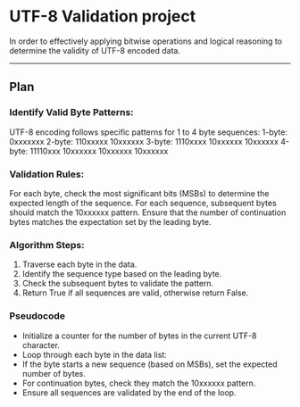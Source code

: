 # UTF-8 Validation project
In order to effectively applying bitwise operations and logical reasoning to determine the validity of UTF-8 encoded data.

---

## Plan
### Identify Valid Byte Patterns:

UTF-8 encoding follows specific patterns for 1 to 4 byte sequences:
1-byte: 0xxxxxxx
2-byte: 110xxxxx 10xxxxxx
3-byte: 1110xxxx 10xxxxxx 10xxxxxx
4-byte: 11110xxx 10xxxxxx 10xxxxxx 10xxxxxx
### Validation Rules:

For each byte, check the most significant bits (MSBs) to determine the expected length of the sequence.
For each sequence, subsequent bytes should match the 10xxxxxx pattern.
Ensure that the number of continuation bytes matches the expectation set by the leading byte.
### Algorithm Steps:

1. Traverse each byte in the data.
2. Identify the sequence type based on the leading byte.
3. Check the subsequent bytes to validate the pattern.
4. Return True if all sequences are valid, otherwise return False.

### Pseudocode
- Initialize a counter for the number of bytes in the current UTF-8 character.
- Loop through each byte in the data list:
- If the byte starts a new sequence (based on MSBs), set the expected number of bytes.
- For continuation bytes, check they match the 10xxxxxx pattern.
- Ensure all sequences are validated by the end of the loop.

